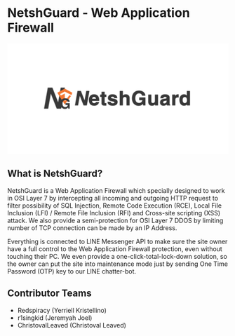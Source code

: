# NetshGuard - Web Application Firewall
![NetshGuard Logo](./nglogo.png?raw=true "NetshGuard")

## What is NetshGuard?

NetshGuard is a Web Application Firewall which specially designed to work in OSI Layer 7 by intercepting all incoming and outgoing HTTP request to filter possibility of SQL Injection, Remote Code Execution (RCE), Local File Inclusion (LFI) / Remote File Inclusion (RFI) and Cross-site scripting (XSS) attack. We also provide a semi-protection for OSI Layer 7 DDOS by limiting number of TCP connection can be made by an IP Address.

Everything is connected to LINE Messenger API to make sure the site owner have a full control to the Web Application Firewall protection, even without touching their PC. We even provide a one-click-total-lock-down solution, so the owner can put the site into maintenance mode just by sending One Time Password (OTP) key to our LINE chatter-bot. 

## Contributor Teams
- Redspiracy (Yerriell Kristellino)
- r1singkid (Jeremyah Joel)
- ChristovalLeaved (Christoval Leaved)